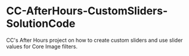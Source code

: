 # CC-AfterHours-CustomSliders-SolutionCode
CC's After Hours project on how to create custom sliders and use slider values for Core Image filters.
